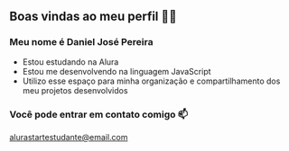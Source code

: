 ## Boas vindas ao meu perfil 💙💙
### Meu nome é Daniel José Pereira

- Estou estudando na Alura
- Estou me desenvolvendo na linguagem JavaScript
- Utilizo esse espaço para minha organização e compartilhamento dos meu projetos desenvolvidos
### Você pode entrar em contato comigo 📫
alurastartestudante@email.com
